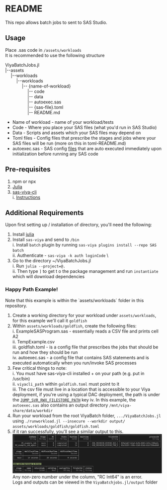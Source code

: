 <h1>README</h1>
This repo allows batch jobs to sent to SAS Studio.

<h2>Usage</h2>

Place .sas code in `/assets/workloads` \
It is recommended to use the following structure

ViyaBatchJobs.jl \
|--assets \
&emsp;  |--workloads \
&emsp; &emsp;  |--workloads \
&emsp; &emsp; &emsp;  |-- {name-of-workload} \
&emsp; &emsp; &emsp; &emsp;  |-- code \
&emsp; &emsp; &emsp; &emsp;  |-- data \
&emsp; &emsp; &emsp; &emsp;  |-- autoexec.sas \
&emsp; &emsp; &emsp; &emsp;  |-- {sas-file}.toml \
&emsp; &emsp; &emsp; &emsp;  |-- README.md

* Name of workload - name of your workload/tests
* Code - Where you place your SAS files (what you'd run in SAS Studio)
* Data - Scripts and assets which your SAS files may depend on
* Toml files - Config files that prescribe the stages and jobs where your SAS files will be run (more on this in toml-README.md)
* autoexec.sas - SAS config [files](https://go.documentation.sas.com/doc/en/pgmsascdc/9.4_3.5/hosto390/n16cfsauaono3bn1syrk9rmjsv5s.htm) that are auto executed immediately upon initialization before running any SAS code

<h2>Pre-requisites</h2>

1. npm or npx
2. [Julia](https://julialang.org/downloads/)
3. [sas-viya-cli](https://support.sas.com/downloads/package.htm?pid=2512) \
    i. [Instructions](https://go.documentation.sas.com/doc/en/sasadmincdc/v_049/calcli/n1e2dehluji7jon1gk69yggc6i28.htm)


<h2>Additional Requirements</h2>
Upon first setting up / installation of directory, you'll need the following:

1. Install [julia](https://julialang.org/downloads/)
2. Install `sas-viya` and send to `/bin` \
    i. Install `batch` plugin by running `sas-viya plugins install --repo SAS batch` \
    ii. Authenticate - `sas-viya -k auth loginCode` \
3. Go to the directory ~/ViyaBatchJobs.jl \
    i. Run `julia --project=@.` \
    ii. Then type `]` to get t o the package management and run `instantiate` which will download dependencies

<h3>Happy Path Example!</h3>
Note that this example is within the `assets/workloads` folder in this repository.

1. Create a working directory for your workload under `assets/workloads`, for this example we'll call it `goldfish`
2. Within `assets/workloads/goldfish`, create the following files: \
    i. ExampleSASProgram.sas - essentially reads a CSV file and prints cell A2 \
    ii. TempExample.csv \
    iii. goldfish.toml - is a config file that prescribes the jobs that should be run and how they should be run \
    iv. autoexec.sas - a config file that contains SAS statements and is executed automatically when you run/invoke SAS processes
3. Few critical things to note: \
    i. You must have sas-viya-cli installed + on your path (e.g. put in /usr/bin) \
    ii. `viyacli_path` within `goldfish.toml` must point to it \
    iii. The csv file must live in a location that is accessible to your Viya deployment, if you're using a typical DAC deployment, the path is under the [`JUMP_SVR_RWX_FILESTORE_PATH`](https://github.com/sassoftware/viya4-deployment/blob/main/docs/CONFIG-VARS.md#jump-server) key
    iv. In this example, the `autoexec.sas` also contains an output directory `/mnt/viya-share/data/workdir`
3. Run your workload from the root ViyaBatch folder, `.../ViyaBatchJobs.jl` using `./runworkload.jl --insecure --workdir output/ assets/workloads/goldfish/goldfish.toml`
4. if it ran successfully, you'll see a similar output to this.
![results](assets/workloads/goldfish/goldfish-viyabatch-example.png)
    Any non-zero number under the column, "RC Int64" is an error. \
    Logs and outputs can be viewed in the `ViyaBatchjobs.jl/output` folder